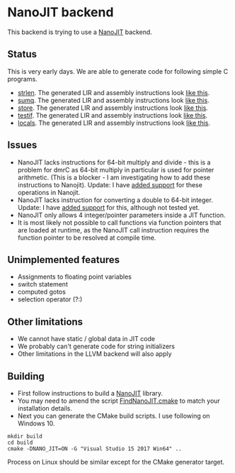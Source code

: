 # NanoJIT backend

This backend is trying to use a [NanoJIT](https://github.com/dibyendumajumdar/nanojit) backend. 

## Status

This is very early days. We are able to generate code for following simple C programs. 

* [strlen](https://github.com/dibyendumajumdar/dmr_c/blob/master/tests/nano/strlen.c). The generated LIR and assembly instructions look 
  [like this](https://github.com/dibyendumajumdar/dmr_c/blob/master/tests/nano/strlen.lir). 
* [sumq](https://github.com/dibyendumajumdar/dmr_c/blob/master/tests/nano/sumq.c). The generated LIR and assembly instructions look
  [like this](https://github.com/dibyendumajumdar/dmr_c/blob/master/tests/nano/sumq.lir).
* [store](https://github.com/dibyendumajumdar/dmr_c/blob/master/tests/nano/store.c). The generated LIR and assembly instructions look
  [like this](https://github.com/dibyendumajumdar/dmr_c/blob/master/tests/nano/store.lir).
* [testif](https://github.com/dibyendumajumdar/dmr_c/blob/master/tests/nano/testif.c). The generated LIR and assembly instructions look
  [like this](https://github.com/dibyendumajumdar/dmr_c/blob/master/tests/nano/testif.lir).
* [locals](https://github.com/dibyendumajumdar/dmr_c/blob/master/tests/nano/locals.c). The generated LIR and assembly instructions look
  [like this](https://github.com/dibyendumajumdar/dmr_c/blob/master/tests/nano/locals.lir).  
  
  
## Issues

* NanoJIT lacks instructions for 64-bit multiply and divide - this is a problem for dmrC as 64-bit multiply in particular is used for pointer arithmetic. (This is a blocker - I am investigating how to add these instructions to Nanojit). Update: I have [added support](https://github.com/dibyendumajumdar/nanojit/commit/54939aa859bfd84fae9e9fb876e807e6a76e89f0) for these operations in Nanojit.
* NanoJIT lacks instruction for converting a double to 64-bit integer. Update: I have [added support](https://github.com/dibyendumajumdar/nanojit/commit/b2d63c3e77bcfc8272bdd0cbd971d8e2e3ed7f48) for this, although not tested yet.
* NanoJIT only allows 4 integer/pointer parameters inside a JIT function.
* It is most likely not possible to call functions via function pointers that are loaded at runtime, as the NanoJIT call instruction requires the function pointer to be resolved at compile time.

## Unimplemented features

* Assignments to floating point variables
* switch statement
* computed gotos
* selection operator (?:)

## Other limitations

* We cannot have static / global data in JIT code
* We probably can't generate code for string initializers
* Other limitations in the LLVM backend will also apply
  
## Building 

* First follow instructions to build a [NanoJIT](https://github.com/dibyendumajumdar/nanojit) library.
* You may need to amend the script [FindNanoJIT.cmake](https://github.com/dibyendumajumdar/dmr_c/blob/master/cmake/FindNanoJIT.cmake) to
  match your installation details.
* Next you can generate the CMake build scripts. I use following on Windows 10.

```
mkdir build
cd build
cmake -DNANO_JIT=ON -G "Visual Studio 15 2017 Win64" ..
```

Process on Linux should be similar except for the CMake generator target.
